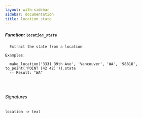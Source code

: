 ```yaml
---
layout: with-sidebar
sidebar: documentation
title: location_state
---
```


##### Function: `location_state`
```
  Extract the state from a location

Examples:

  make_location('3331 39th Ave', 'Vancouver', 'WA', '98818', to_point('POINT (42 42)')).state
  -- Result: "WA"




```

###### Signatures
    location -> text

